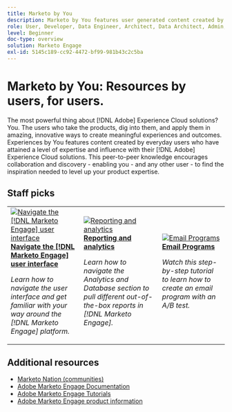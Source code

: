 ```yaml
---
title: Marketo by You
description: Marketo by You features user generated content created by everyday users who have attained a level of expertise and influence with their knowledge of Adobe Marketo.
role: User, Developer, Data Engineer, Architect, Data Architect, Admin, Leader
level: Beginner
doc-type: overview
solution: Marketo Engage
exl-id: 5145c189-cc92-4472-bf99-981b43c2c5ba
---
```

# Marketo by You: Resources by users, for users.

The most powerful thing about [!DNL Adobe] Experience Cloud solutions? You. The users who take the products, dig into them, and apply them in amazing, innovative ways to create meaningful experiences and outcomes. Experiences by You features content created by everyday users who have attained a level of expertise and influence with their [!DNL Adobe] Experience Cloud solutions. This peer-to-peer knowledge encourages collaboration and discovery - enabling you - and any other user - to find the inspiration needed to level up your product expertise.

<div id="recs-overview-body-1"></div>
<div id="recs-overview-body-2"></div>
<div id="recs-overview-body-3"></div>
<div id="recs-overview-body-4"></div>
<div id="recs-overview-body-5"></div>
<div id="recs-overview-body-6"></div>

<div id="staff-picks-section">

## Staff picks

<table>
<tr>
  <td>
    <a href="/help/marketo/fundamentals/ui-navigation.md">
      <img alt="Navigate the [!DNL Marketo Engage] user interface" src="https://video.tv.adobe.com/v/3419131?format=jpeg" />
    </a>
    <div>
      <a href="/help/marketo/fundamentals/ui-navigation.md">
    <strong>Navigate the [!DNL Marketo Engage] user interface</strong>
    </a>
    </div>
    <p>
    <em>Learn how to navigate the user interface and get familiar with your way around the [!DNL Marketo Engage] platform.</em>
    <p>
  </td>
  <td>
    <a href="/help/marketo/reporting/reporting-and-analytics.md">
      <img alt="Reporting and analytics" src="https://video.tv.adobe.com/v/3419295?format=jpeg" />
    </a>
    <div>
      <a href="/help/marketo/reporting/reporting-and-analytics.md">
    <strong>Reporting and analytics</strong>
    </a>
    </div>
    <p>
    <em>Learn how to navigate the Analytics and Database section to pull different out-of-the-box reports in [!DNL Marketo Engage].</em>
    <p>
  </td>
  <td>
    <a href="/help/marketo/programs/email-programs.md">
      <img alt="Email Programs" src="https://video.tv.adobe.com/v/3419440?format=jpeg" />
    </a>
    <div>
      <a href="/help/marketo/programs/email-programs.md">
    <strong>Email Programs</strong>
    </a>
    </div>
    <p>
    <em>Watch this step-by-step tutorial to learn how to create an email program with an A/B test.</em>
    <p>
  </td>
</tr>
</table>

</div>
  
## Additional resources

* [Marketo Nation (communities)](https://nation.marketo.com/)
* [Adobe Marketo Engage Documentation](https://experienceleague.adobe.com/docs/marketo-engage.html)
* [Adobe Marketo Engage Tutorials](https://experienceleague.adobe.com/docs/marketo-learn/tutorials/overview.html)
* [Adobe Marketo Engage product information](https://business.adobe.com/products/marketo/adobe-marketo.html)

